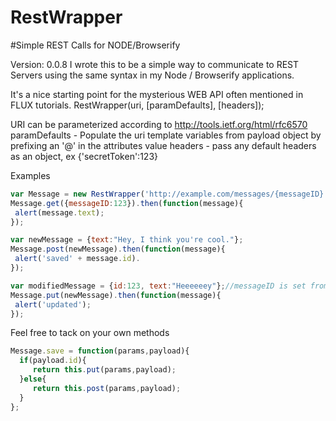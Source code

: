 # RestWrapper

#Simple REST Calls for NODE/Browserify 

Version: 0.0.8 
I wrote this to be a simple way to communicate to REST Servers using the same syntax in my Node / Browserify applications.

It's a nice starting point for the mysterious WEB API often mentioned in FLUX tutorials.
RestWrapper(uri, [paramDefaults], [headers]);

URI can be parameterized according to http://tools.ietf.org/html/rfc6570
paramDefaults - Populate the uri template variables from payload object by prefixing an '@' in the attributes value
headers - pass any default headers as an object, ex {'secretToken':123}

Examples
````javascript
var Message = new RestWrapper('http://example.com/messages/{messageID}', {messageID:'@id'});
Message.get({messageID:123}).then(function(message){
 alert(message.text);
});
````
````javascript
var newMessage = {text:"Hey, I think you're cool."};
Message.post(newMessage).then(function(message){
 alert('saved' + message.id).
});

var modifiedMessage = {id:123, text:"Heeeeeey"};//messageID is set from the id in the message object
Message.put(newMessage).then(function(message){
 alert('updated');
});
````
Feel free to tack on your own methods
````javascript
Message.save = function(params,payload){
  if(payload.id){
     return this.put(params,payload);
  }else{
     return this.post(params,payload);
  }
};
````


